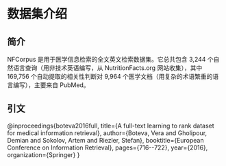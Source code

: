 # 数据集介绍
  ## 简介
  NFCorpus 是用于医学信息检索的全文英文检索数据集。它总共包含 3,244 个自然语言查询（用非技术英语编写，从 NutritionFacts.org 网站收集），其中 169,756 个自动提取的相关性判断对 9,964 个医学文档（用复杂的术语繁重的语言编写），主要来自 PubMed。
  ## 引文
  @inproceedings{boteva2016full,
  title={A full-text learning to rank dataset for medical information retrieval},
  author={Boteva, Vera and Gholipour, Demian and Sokolov, Artem and Riezler, Stefan},
  booktitle={European Conference on Information Retrieval},
  pages={716--722},
  year={2016},
  organization={Springer}
 }
  